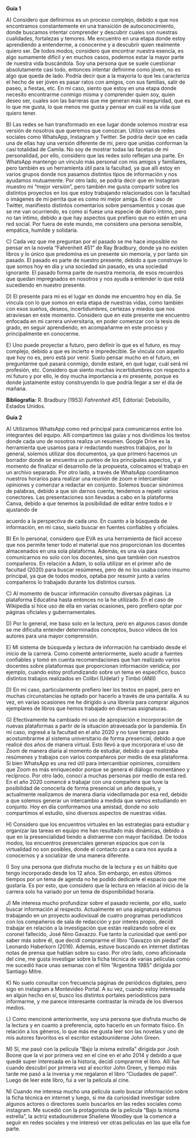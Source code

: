 ﻿**Guía 1**

A) Considero que definirnos es un proceso complejo, debido a que nos encontramos constantemente en una transición de autoconocimiento, donde buscamos intentar comprender y descubrir cuales son nuestras cualidades, fortalezas y temores. Me encuentro en una etapa donde estoy aprendiendo a entenderme, a conocerme y a descubrir quien realmente quiero ser. De todos modos, considero que encontrar nuestra esencia, es algo sumamente difícil y en muchos casos, podemos estar la mayor parte de nuestra vida buscándola. Soy una persona que se suele cuestionar absolutamente casi todo, entonces intentar definirme como jóven, no es algo que queda de lado. Podría decir que a la mayoría lo que les caracteriza el hecho de ser jóven es pasar ratos con amigos, con sus familias, salir de paseo, a fiestas, etc. En mi caso, siento que estoy en una etapa donde necesito encontrarme conmigo misma y comprender quien soy, quien deseo ser, cuales son las barreras que me generan más inseguridad, que es lo que me gusta, lo que menos me gusta y pensar en cuál es la vida que quiero tener. 

B) Las redes se han transformado en ese lugar donde solemos mostrar esa versión de nosotros que queremos que conozcan. Utilizo varias redes sociales como WhatsApp, Instagram y Twitter. Se podría decir que en cada una de ellas hay una versión diferente de mí, pero que unidas conforman la casi totalidad de Camila. No soy de mostrar todas las facetas de mi personalidad, por ello, considero que las redes solo reflejan una parte. En WhatsApp mantengo un vínculo más personal con mis amigos y familiares, pero también es un herramienta útil para la facultad, ya que allí estoy en varios grupos donde nos pasamos distintos tipos de información y nos ayudamos mutuamente. Por otro lado, se podría decir que en Instagram muestro mi “mejor versión”, pero también me gusta compartir sobre los distintos proyectos en los que estoy trabajando relacionados con la facultad o imágenes de mi perrita que es como mi mejor amiga. En el caso de Twitter, manifiesto distintos comentarios sobre pensamientos y cosas que se me van ocurriendo, es como si fuese una especie de diario íntimo, pero no tan íntimo, debido a que hay aspectos que prefiero que no estén en una red social. Por fuera de este mundo, me considero una persona sensible, empática, humilde y solidaria. 

C) Cada vez que me preguntan por el pasado se me hace imposible no pensar en la novela “Fahrenheit 451” de Ray Bradbury, donde ya no existen libros y lo único que predomina es un presente sin memoria, y por tanto sin pasado. El pasado es parte de nuestro presente, debido a que construye lo que somos hoy en día y una sociedad sin pasado, es una sociedad ignorante. El pasado forma parte de nuestra memoria, de esos recuerdos que quedan impregnados en nosotros y nos ayuda a entender lo que está sucediendo en nuestro presente. 

D) El presente para mi es el lugar en donde me encuentro hoy en día. Se vincula con lo que somos en esta etapa de nuestras vidas, como también con esos sueños, deseos, incertidumbres, certezas y miedos que nos atraviesan en este momento. Considero que en este presente me encuentro enfocada en mi carrera universitaria, en poder comenzar con la tesis de grado, en seguir aprendiendo, en acompañarme en este proceso y principalmente en conocerme. 

E) Uno puede proyectar a futuro, pero definir lo que es el futuro, es muy complejo, debido a que es incierto e impredecible. Se vincula con aquello que hoy no es, pero está por venir. Suelo pensar mucho en el futuro, en preguntarme qué pasará conmigo, donde estaré, en qué lugar, cuál será mi profesión, etc. Considero que siento muchas incertidumbres con respecto a mi futuro y por ello, le doy mucha importancia a mi presente, porque es donde justamente estoy construyendo lo que podría llegar a ser el día de mañana. 

**Bibliografía:** R. Bradbury (1953) *Fahrenheit 451,* Editorial: Debolsillo, Estados Unidos.

**Guía 2**

A) Utilizamos WhatsApp como red principal para comunicarnos entre los integrantes del equipo. Allí compartimos las guías y nos dividimos los textos donde cada uno de nosotros realiza un resumen. Google Drive es la herramienta que usamos para ir redactando nuestros trabajos, por lo general, solemos utilizar dos documentos, ya que primero hacemos un borrador donde se encuentra un punteo de los principales aspectos, y al momento de finalizar el desarrollo de la propuesta, colocamos el trabajo en un archivo separado. Por otro lado, a través de WhatsApp coordinamos nuestros horarios para realizar una reunión de zoom e intercambiar opiniones y comenzar a redactar en conjunto. Solemos buscar sinónimos de palabras, debido a que sin darnos cuenta, tendemos a repetir varios conectores. Las presentaciones son llevadas a cabo en la plataforma Canva, debido a que tenemos la posibilidad de editar entre todos e ir ajustando de

acuerdo a la perspectiva de cada uno. En cuanto a la búsqueda de información, en mi caso, suelo buscar en fuentes confiables y oficiales. 

B) En lo personal, considero que EVA es una herramienta de fácil acceso que nos permite tener todo el material que nos proporcionan los docentes almacenados en una sola plataforma. Además, es una vía para comunicarnos no solo con los docentes, sino que también con nuestros compañeros. En relación a Adam, lo solía utilizar en el primer año de facultad (2020) para buscar resúmenes, pero de no los usaba como insumo principal, ya que de todos modos, optaba por resumir junto a varios compañeros lo trabajado durante los distintos cursos. 

C) Al momento de buscar información consulto diversas páginas. La plataforma Educatina hasta entonces no la he utilizado. En el caso de Wikipedia si hice uso de ella en varias ocasiones, pero prefiero optar por páginas oficiales y gubernamentales. 

D) Por lo general, me baso solo en la lectura, pero en algunos casos donde se me dificulta entender determinados conceptos, busco vídeos de los autores para una mayor comprensión. 

E) Mi sistema de búsqueda y lectura de información ha cambiado desde el inicio de la carrera. Como comenté anteriormente, suelo acudir a fuentes confiables y tomó en cuenta recomendaciones que han realizado varios docentes sobre plataformas que proporcionan información verídica; por ejemplo, cuando estoy profundizando sobre un tema en especifico, busco distintos trabajos realizados en Colibrí (Udelar) y Timbó (ANII) 

D) En mi caso, particularmente prefiero leer los textos en papel, pero en muchas circunstancias he optado por hacerlo a través de una pantalla. A su vez, en varias ocasiones me he dirigido a una librería para comprar algunos ejemplares de libros que hemos trabajado en diversas asignaturas. 

G) Efectivamente ha cambiado mi uso de apropiación e incorporación de nuevas plataformas a partir de la situación atravesada por la pandemia. En mi caso, ingresé a la facultad en el año 2020 y no tuve tiempo para acostumbrarme al sistema universitario de forma presencial, debido a que realicé dos años de manera virtual. Esto llevó a que incorporara el uso de Zoom de manera diaria al momento de estudiar, debido a que realizaba resúmenes y trabajos con varios compañeros por medio de esa plataforma. Si bien WhatsApp es una red útil para intercambiar opiniones, considero que Zoom es más enriquecedor porque se genera el diálogo momentáneo y recíproco. Por otro lado, conocí a muchas personas por medio de esta red. En el año 2020 comencé a trabajar con una compañera que tuve la posibilidad de conocerla de forma presencial un año después, y actualmente realizamos de manera diaria videollamada por esa red, debido a que solemos generar un intercambio a medida que vamos estudiando en conjunto. Hoy en día conformamos una amistad, donde no solo compartimos el estudio, sino diversos aspectos de nuestras vidas. 

H) Considero que los encuentros virtuales en las estrategias para estudiar y organizar las tareas en equipo me han resultado más dinámicas, debido a que en la presencialidad tiendo a distraerme con mayor facilidad. De todos modos, los encuentros presenciales generan espacios que con la virtualidad no son posibles, donde el contacto cara a cara nos ayuda a conocernos y a socializar de una manera diferente.

I) Soy una persona que disfruta mucho de la lectura y es un hábito que tengo incorporado desde los 12 años. Sin embargo, en estos últimos tiempos por un tema de agenda no he podido dedicarle el espacio que me gustaría. Es por esto, que considero que la lectura en relación al inicio de la carrera solo ha variado por un tema de disponibilidad horaria. 

J) Me interesa mucho profundizar sobre el pasado reciente, por ello, suelo buscar información al respecto. Actualmente en una asignatura estamos trabajando en un proyecto audiovisual de cuatro programas periodísticos con los compañeros de sala de redacción y por interés propio, decidí trabajar en relación a la investigación que están realizando sobre el ex coronel fallecido, José Nino Gavazzo. Fue tanto la curiosidad que sentí por saber más sobre él, que decidí comprarme el libro “Gavazzo sin piedad” de Leonardo Haberkorn (2016). Además, estuve buscando en internet distintas notas de prensa que hablan sobre su caso. Por otro lado, como aficionada del cine, me gusta investigar sobre la ficha técnica de varias películas como me sucedió hace unas semanas con el film “Argentina 1985” dirigida por Santiago Mitre. 

K) No suelo consultar con frecuencia páginas de periódicos digitales, pero sigo en instagram a Montevideo Portal. A su vez, cuando estoy interesada en algún hecho en sí, busco los distintos portales periodísticos para informarme, y me parece interesante contrastar la mirada de los diversos medios. 

L) Como mencioné anteriormente, soy una persona que disfruta mucho de la lectura y en cuanto a preferencia, opto hacerlo en un formato físico. En relación a los géneros, lo que más me gusta leer son las novelas y uno de mis autores favoritos es el escritor estadounidense John Green. 

M) Sí, me pasó con la película “Bajo la misma estrella” dirigida por Josh Boone que la vi por primera vez en el cine en el año 2014 y debido a que quedé super interesada en la historia, decidí comprarme el libro. Allí fue cuando descubrí por primera vez al escritor John Green, y tiempo más tarde me pasó a la inversa y me regalaron el libro “Ciudades de papel”. Luego de leer este libro, fui a ver la película al cine. 

N) Cuando me interesa mucho una película suelo buscar información sobre la ficha técnica en internet y luego, si me da curiosidad investigar sobre algunos actores o directores suelo buscarlos en las redes sociales como instagram. Me sucedió con la protagonista de la película “Bajo la misma estrella”, la actriz estadounidense Shailene Woodley que la comencé a seguir en redes sociales y me interesó ver otras películas en las que ella fue parte. 

